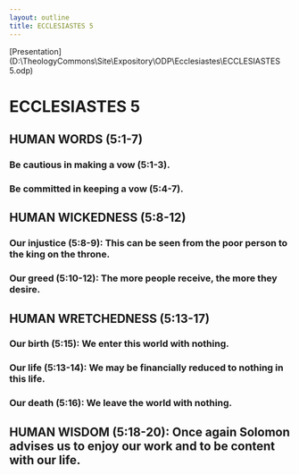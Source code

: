 ```yaml
---
layout: outline
title: ECCLESIASTES 5
---
```

[Presentation](D:\TheologyCommons\Site\Expository\ODP\Ecclesiastes\ECCLESIASTES 5.odp)
# ECCLESIASTES 5 
## HUMAN WORDS (5:1-7) 
###  Be cautious in making a vow (5:1-3). 
###  Be committed in keeping a vow (5:4-7). 
## HUMAN WICKEDNESS (5:8-12) 
###  Our injustice (5:8-9): This can be seen from the poor person to the king on the throne. 
###  Our greed (5:10-12): The more people receive, the more they desire. 
## HUMAN WRETCHEDNESS (5:13-17) 
###  Our birth (5:15): We enter this world with nothing. 
###  Our life (5:13-14): We may be financially reduced to nothing in this life. 
###  Our death (5:16): We leave the world with nothing. 
## HUMAN WISDOM (5:18-20): Once again Solomon advises us to enjoy our work and to be content with our life. 
